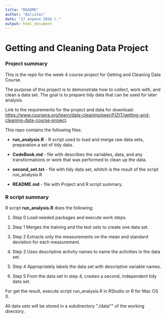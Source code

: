 ```yaml
---
title: "README"
author: "Balistes"
date: "17 апреля 2016 г."
output: html_document
---
```

# Getting and Cleaning Data Project

### Project summary

This is the repo for the week 4 course project for Getting and Cleaning Data Course.

The purpose of this project is to demonstrate how to collect, work with, and clean a data set.
The goal is to prepare tidy data that can be used for later analysis.

Link to the requirements for the project and data for download:
<https://www.coursera.org/learn/data-cleaning/peer/FIZtT/getting-and-cleaning-data-course-project>.

This repo contains the following files:

- **run_analysis.R**  - R script used to load and merge raw data sets, preparation a set of tidy data.

- **CodeBook.md** - file with describes the variables, data, and any transformations or work that was performed to clean up the data.

- **second_set.txt** - file with tidy data set, whitch is the result of the script run_analysis.R
- **README.md** - file with Project and R script summary.

### R script summary

R script **run_analysis.R** does the following:

1. Step 0 Load needed packages and execute work steps.

2. Step 1 Merges the training and the test sets to create one data set.

3. Step 2 Extracts only the measurements on the mean and standard deviation for each measurement.

4. Step 3 Uses descriptive activity names to name the activities in the data set.

5. Step 4 Appropriately labels the data set with descriptive variable names.

6. Step 5 From the data set in step 4, creates a second, independent tidy data set.

For get the result, execute script run_analysis.R in RStudio or R for Mac OS X.

All data sets will be stored in a subdirectory "./data"" of the working directory.
